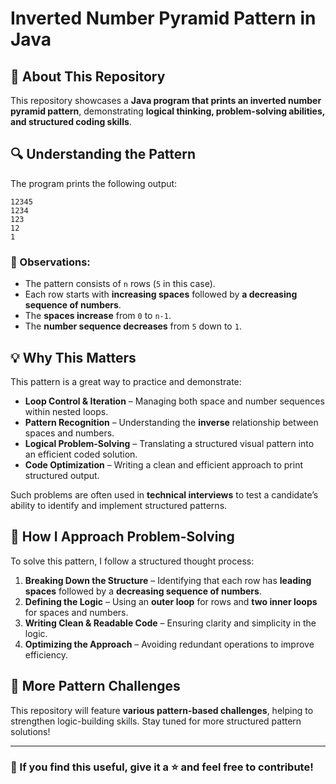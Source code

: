 # Inverted Number Pyramid Pattern in Java  

## 🚀 About This Repository  

This repository showcases a **Java program that prints an inverted number pyramid pattern**, demonstrating **logical thinking, problem-solving abilities, and structured coding skills**.  

## 🔍 Understanding the Pattern  

The program prints the following output:  

```
12345
1234
123
12
1
```


### 📌 Observations:  
- The pattern consists of `n` rows (`5` in this case).  
- Each row starts with **increasing spaces** followed by **a decreasing sequence of numbers**.  
- The **spaces increase** from `0` to `n-1`.  
- The **number sequence decreases** from `5` down to `1`.  

## 💡 Why This Matters  

This pattern is a great way to practice and demonstrate:  
- **Loop Control & Iteration** – Managing both space and number sequences within nested loops.  
- **Pattern Recognition** – Understanding the **inverse** relationship between spaces and numbers.  
- **Logical Problem-Solving** – Translating a structured visual pattern into an efficient coded solution.  
- **Code Optimization** – Writing a clean and efficient approach to print structured output.  

Such problems are often used in **technical interviews** to test a candidate’s ability to identify and implement structured patterns.  

## 🔧 How I Approach Problem-Solving  

To solve this pattern, I follow a structured thought process:  
1. **Breaking Down the Structure** – Identifying that each row has **leading spaces** followed by a **decreasing sequence of numbers**.  
2. **Defining the Logic** – Using an **outer loop** for rows and **two inner loops** for spaces and numbers.  
3. **Writing Clean & Readable Code** – Ensuring clarity and simplicity in the logic.  
4. **Optimizing the Approach** – Avoiding redundant operations to improve efficiency.  

## 🚀 More Pattern Challenges  

This repository will feature **various pattern-based challenges**, helping to strengthen logic-building skills. Stay tuned for more structured pattern solutions!  

---

### 📌 If you find this useful, give it a ⭐ and feel free to contribute!  